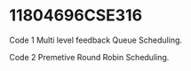 # 11804696CSE316
Code 1 Multi level feedback Queue Scheduling.




Code 2 Premetive Round Robin Scheduling.

